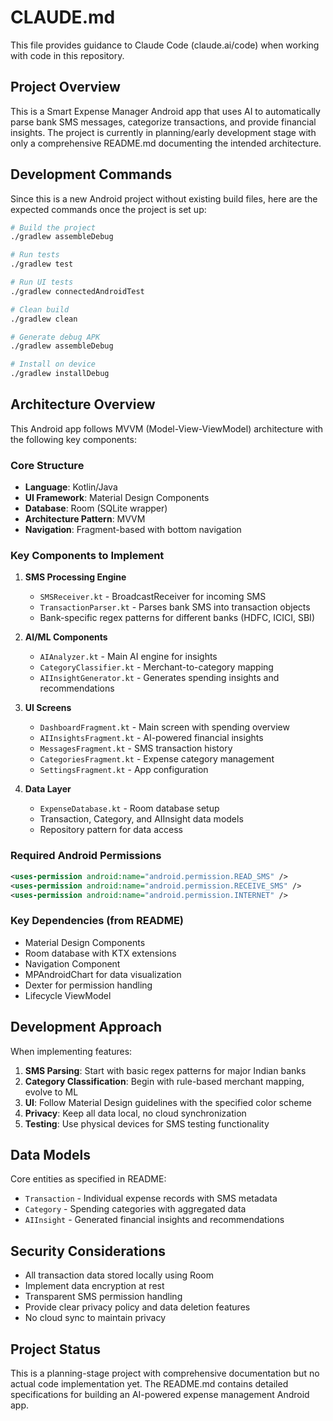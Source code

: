 # CLAUDE.md

This file provides guidance to Claude Code (claude.ai/code) when working with code in this repository.

## Project Overview

This is a Smart Expense Manager Android app that uses AI to automatically parse bank SMS messages, categorize transactions, and provide financial insights. The project is currently in planning/early development stage with only a comprehensive README.md documenting the intended architecture.

## Development Commands

Since this is a new Android project without existing build files, here are the expected commands once the project is set up:

```bash
# Build the project
./gradlew assembleDebug

# Run tests
./gradlew test

# Run UI tests
./gradlew connectedAndroidTest

# Clean build
./gradlew clean

# Generate debug APK
./gradlew assembleDebug

# Install on device
./gradlew installDebug
```

## Architecture Overview

This Android app follows MVVM (Model-View-ViewModel) architecture with the following key components:

### Core Structure
- **Language**: Kotlin/Java
- **UI Framework**: Material Design Components
- **Database**: Room (SQLite wrapper)
- **Architecture Pattern**: MVVM
- **Navigation**: Fragment-based with bottom navigation

### Key Components to Implement

1. **SMS Processing Engine**
   - `SMSReceiver.kt` - BroadcastReceiver for incoming SMS
   - `TransactionParser.kt` - Parses bank SMS into transaction objects
   - Bank-specific regex patterns for different banks (HDFC, ICICI, SBI)

2. **AI/ML Components**
   - `AIAnalyzer.kt` - Main AI engine for insights
   - `CategoryClassifier.kt` - Merchant-to-category mapping
   - `AIInsightGenerator.kt` - Generates spending insights and recommendations

3. **UI Screens**
   - `DashboardFragment.kt` - Main screen with spending overview
   - `AIInsightsFragment.kt` - AI-powered financial insights
   - `MessagesFragment.kt` - SMS transaction history
   - `CategoriesFragment.kt` - Expense category management
   - `SettingsFragment.kt` - App configuration

4. **Data Layer**
   - `ExpenseDatabase.kt` - Room database setup
   - Transaction, Category, and AIInsight data models
   - Repository pattern for data access

### Required Android Permissions
```xml
<uses-permission android:name="android.permission.READ_SMS" />
<uses-permission android:name="android.permission.RECEIVE_SMS" />
<uses-permission android:name="android.permission.INTERNET" />
```

### Key Dependencies (from README)
- Material Design Components
- Room database with KTX extensions
- Navigation Component
- MPAndroidChart for data visualization
- Dexter for permission handling
- Lifecycle ViewModel

## Development Approach

When implementing features:

1. **SMS Parsing**: Start with basic regex patterns for major Indian banks
2. **Category Classification**: Begin with rule-based merchant mapping, evolve to ML
3. **UI**: Follow Material Design guidelines with the specified color scheme
4. **Privacy**: Keep all data local, no cloud synchronization
5. **Testing**: Use physical devices for SMS testing functionality

## Data Models

Core entities as specified in README:
- `Transaction` - Individual expense records with SMS metadata
- `Category` - Spending categories with aggregated data
- `AIInsight` - Generated financial insights and recommendations

## Security Considerations

- All transaction data stored locally using Room
- Implement data encryption at rest
- Transparent SMS permission handling
- Provide clear privacy policy and data deletion features
- No cloud sync to maintain privacy

## Project Status

This is a planning-stage project with comprehensive documentation but no actual code implementation yet. The README.md contains detailed specifications for building an AI-powered expense management Android app.